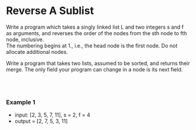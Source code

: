 # Reverse A Sublist

Write a program which takes a singly linked list L and two integers s and f as arguments, and reverses the order of the nodes from the sth node to fth node, inclusive.   
The numbering begins at 1., i.e., the head node is the first node. Do not allocate additional nodes.  

Write a program that takes two lists, assumed to be sorted, and returns their merge. The only field your program can change in a node is its next field.  


<br><br>

### Example 1
- input: [2, 3, 5, 7, 11], s = 2, f = 4  
- output = [2, 7, 5, 3, 11]   

